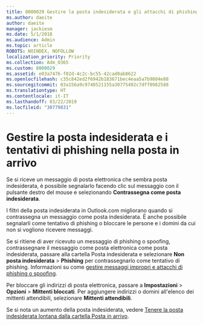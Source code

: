 ```yaml
---
title: 8000029 Gestire la posta indesiderata e gli attacchi di phishing in Outlook.com
ms.author: daeite
author: daeite
manager: jackiesm
ms.date: 5/1/2018
ms.audience: Admin
ms.topic: article
ROBOTS: NOINDEX, NOFOLLOW
localization_priority: Priority
ms.collection: Adm_O365
ms.custom: 8000029
ms.assetid: e03a7476-f02d-4c2c-bc55-42cad0ab8622
ms.openlocfilehash: c35c842ed2f6942b183671bec4eaa5a7b9804e88
ms.sourcegitcommit: 03a156a9c9740521155a30775492c7dff0982588
ms.translationtype: HT
ms.contentlocale: it-IT
ms.lasthandoff: 03/22/2019
ms.locfileid: "30779831"
---
```

# <a name="deal-with-spam-or-phishing-scams-in-your-inbox"></a>Gestire la posta indesiderata e i tentativi di phishing nella posta in arrivo

Se si riceve un messaggio di posta elettronica che sembra posta indesiderata, è possibile segnalarlo facendo clic sul messaggio con il pulsante destro del mouse e selezionando **Contrassegna come posta indesiderata**. 
  
I filtri della posta indesiderata in Outlook.com migliorano quando si contrassegna un messaggio come posta indesiderata. È anche possibile segnalarli come tentativo di phishing o bloccare le persone e i domini da cui non si vogliono ricevere messaggi.
  
Se si ritiene di aver ricevuto un messaggio di phishing o spoofing, contrassegnare il messaggio come posta elettronica come posta indesiderata, passare alla cartella Posta indesiderata e selezionare **Non posta indesiderata** \> **Phishing** per contrassegnarlo come tentativo di phishing. Informazioni su come [gestire messaggi impropri e attacchi di phishing o spoofing](https://go.microsoft.com/fwlink/p/?linkid=873139).
  
Per bloccare gli indirizzi di posta elettronica, passare a **Impostazioni** \> **Opzioni** \> **Mittenti bloccati**. Per aggiungere indirizzi o domini all'elenco dei mittenti attendibili, selezionare **Mittenti attendibili**. 
  
Se si nota un aumento della posta indesiderata, vedere [Tenere la posta indesiderata lontana dalla cartella Posta in arrivo](https://go.microsoft.com/fwlink/p/?linkid=873140).
  

